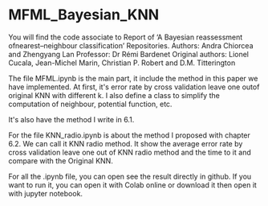 # MFML_Bayesian_KNN
You will find the code associate to Report of ‘A Bayesian reassessment ofnearest–neighbour classification’ Repositories.
Authors: Andra Chiorcea and Zhengyang Lan
Professor: Dr Rémi Bardenet 
Original authors: Lionel Cucala, Jean-Michel Marin, Christian P. Robert and D.M. Titterington

The file MFML.ipynb is the main part, it include the method in this paper we have implemented.
At first, it's error  rate by cross validation leave one outof original KNN with different k.
I also define a class to simplify the computation of neighbour, potential function, etc.

It's also have the method I write in 6.1.


For the file KNN_radio.ipynb is about the method I proposed with chapter 6.2. We can call it KNN radio method.
It show the average error rate by cross validation leave one out of KNN radio method and the time to it and compare with the Original KNN.

For all the .ipynb file, you can open see the result directly in github. If you want to run it, you can open it with Colab online or download it then open it with jupyter notebook.


